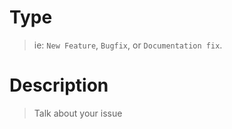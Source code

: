 # Type

> ie: `New Feature`, `Bugfix`, or `Documentation fix`.

# Description

> Talk about your issue

